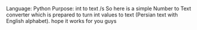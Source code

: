 Language: Python
Purpose: int to text 
/s 
So here is a simple Number to Text converter which is prepared to turn int values to text (Persian text with English alphabet).
hope it works for you guys 
